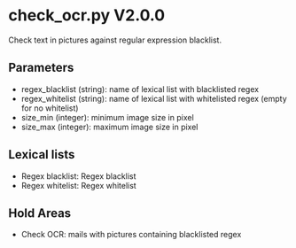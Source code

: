 check_ocr.py V2.0.0
===================

Check text in pictures against regular expression blacklist.

## Parameters
* regex_blacklist (string): name of lexical list with blacklisted regex
* regex_whitelist (string): name of lexical list with whitelisted regex (empty for no whitelist)
* size_min (integer): minimum image size in pixel
* size_max (integer): maximum image size in pixel

## Lexical lists
* Regex blacklist: Regex blacklist
* Regex whitelist: Regex whitelist

## Hold Areas
* Check OCR: mails with pictures containing blacklisted regex
